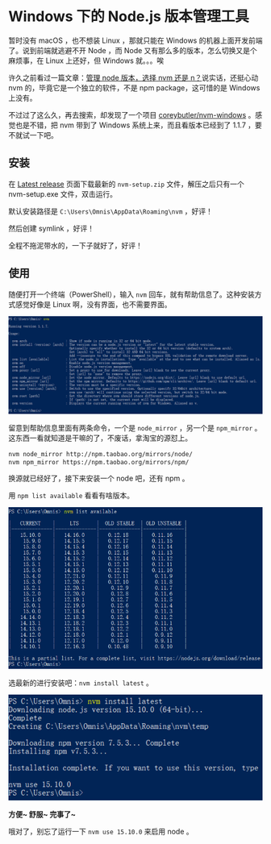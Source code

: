 # Windows 下的 Node.js 版本管理工具

[CreateTime]: # (2020.11.19)
[ModifyTime]: # (2021.03.01)

暂时没有 macOS ，也不想装 Linux ，那就只能在 Windows 的机器上面开发前端了。说到前端就逃避不开 Node ，而 Node 又有那么多的版本，怎么切换又是个麻烦事，在 Linux 上还好，但 Windows 就。。。唉

许久之前看过一篇文章：[管理 node 版本，选择 nvm 还是 n？](https://juejin.im/entry/6844903711613927432)说实话，还挺心动 nvm 的，毕竟它是一个独立的软件，不是 npm package，这可惜的是 Windows 上没有。

不过过了这么久，再去搜索，却发现了一个项目 [coreybutler/nvm-windows](https://github.com/coreybutler/nvm-windows) 。感觉也是不错，把 nvm 带到了 Windows 系统上来，而且看版本已经到了 1.1.7 ，要不就试一下吧。

## 安装

在 [Latest release](https://github.com/coreybutler/nvm-windows/releases/latest) 页面下载最新的 `nvm-setup.zip` 文件，解压之后只有一个 nvm-setup.exe 文件，双击运行。

默认安装路径是 `C:\Users\Omnis\AppData\Roaming\nvm` ，好评！

然后创建 symlink ，好评！

全程不拖泥带水的，一下子就好了，好评！

## 使用

随便打开一个终端（PowerShell），输入 `nvm` 回车，就有帮助信息了。这种安装方式感觉好像是 Linux 啊，没有界面，也不需要界面。

![nvm help](../_images/nvm-or-n/nvm-help.png)

留意到帮助信息里面有两条命令，一个是 `node_mirror` ，另一个是 `npm_mirror` 。这东西一看就知道是干嘛的了，不废话，拿淘宝的源怼上。

```
nvm node_mirror http://npm.taobao.org/mirrors/node/
nvm npm_mirror https://npm.taobao.org/mirrors/npm/
```

换源就已经好了，接下来安装一个 node 吧，还有 npm 。

用 `npm list available` 看看有啥版本。

![nvm list available](../_images/nvm-or-n/nvm-list-available.png)

选最新的进行安装吧：`nvm install latest` 。 

![nvm install latest](../_images/nvm-or-n/nvm-install-latest.png)

**方便~ 舒服~ 完事了~**

哦对了，别忘了运行一下 `nvm use 15.10.0` 来启用 node 。
